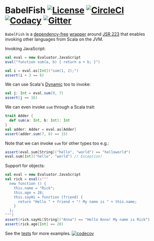 # BabelFish [![License][licenseImg]][licenseLink] [![CircleCI][circleCiImg]][circleCiLink] [![Codacy][codacyImg]][codacyLink] [![Gitter][gitterImg]][gitterLink]

`BabelFish` is a [dependency-free](build.sbt) [wrapper](src/main/scala/com/github/pathikrit/babelfish/Evaluator.scala) 
around [JSR 223](https://www.jcp.org/en/jsr/detail?id=223) that enables invoking other languages from Scala on the JVM.

Invoking JavaScript:
```scala
val eval = new Evaluator.JavaScript
eval("function sum(a, b) { return a + b; }")

val i = eval.as[Int]("sum(1, 2);")
assert(i + 3 == 6)
```

We can use Scala's [Dynamic](http://www.scala-lang.org/files/archive/nightly/2.12.x/api/2.12.x/scala/Dynamic.html) too to invoke:
```scala
val j: Int = eval.sum(9, 7)
assert(j == 16)
```

We can even invoke `sum` through a Scala trait:
```scala
trait Adder {
  def sum(a: Int, b: Int): Int
}
val adder: Adder = eval.as[Adder]
assert(adder.sum(7, 8) == 15)
```

Note that we can invoke `sum` for other types too e.g.:
```scala
assert(eval.sum[String]("hello", "world") == "helloworld")
eval.sum[Int]("hello", "world") // Exception!
```

Support for objects:
```scala
val eval = new Evaluator.JavaScript
val rick = eval(s"""
  new function () {
    this.name = "Rick";
    this.age = 28;
    this.sayHi = function (friend) {
      return "Hello " + friend + "! My name is " + this.name;
    }
  };
""")
assert(rick.sayHi[String]("Anna") == "Hello Anna! My name is Rick")
assert(rick.age[Int] == 28)
```

See the [tests](src/test/scala/com/github/pathikrit/babelfish/BabelFishSpec.scala) for more examples. [![codecov][codecovImg]][codecovLink]

[licenseImg]: https://img.shields.io/github/license/pathikrit/BabelFish.svg
[licenseImg2]: https://img.shields.io/:license-mit-blue.svg
[licenseLink]: LICENSE

[circleCiImg]: https://img.shields.io/circleci/project/pathikrit/BabelFish/master.svg
[circleCiImg2]: https://circleci.com/gh/pathikrit/BabelFish/tree/master.svg
[circleCiLink]: https://circleci.com/gh/pathikrit/BabelFish

[codecovImg]: https://img.shields.io/codecov/c/github/pathikrit/BabelFish/master.svg
[codecovImg2]: https://codecov.io/github/pathikrit/BabelFish/coverage.svg?branch=master
[codecovLink]: http://codecov.io/github/pathikrit/BabelFish?branch=master

[versionEyeImg2]: https://img.shields.io/versioneye/d/pathikrit/BabelFish.svg
[versionEyeImg]: https://www.versioneye.com/user/projects/55f5e7de3ed894001e0003b1/badge.svg
[versionEyeLink]: https://www.versioneye.com/user/projects/55f5e7de3ed894001e0003b1

[codacyImg]: https://img.shields.io/codacy/014bfb25162b469bb0538cca7b4ec18d.svg
[codacyImg2]: https://api.codacy.com/project/badge/grade/014bfb25162b469bb0538cca7b4ec18d
[codacyLink]: https://www.codacy.com/app/pathikrit/BabelFish/dashboard

[mavenImg]: https://img.shields.io/maven-central/v/com.github.pathikrit/BabelFish_2.11.svg
[mavenImg2]: https://maven-badges.herokuapp.com/maven-central/com.github.pathikrit/BabelFish_2.11/badge.svg
[mavenLink]: http://search.maven.org/#search%7Cga%7C1%7CBabelFish

[gitterImg]: https://img.shields.io/gitter/room/pathikrit/BabelFish.svg
[gitterImg2]: https://badges.gitter.im/Join%20Chat.svg
[gitterLink]: https://gitter.im/pathikrit/BabelFish
